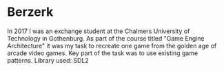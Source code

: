 # Berzerk

In 2017 I was an exchange student at the Chalmers University of Technology in Gothenburg. As part of the course titled "Game Engine Architecture" it was my task to recreate one game from the golden age of arcade video games. Key part of the task was to use existing game patterns.
Library used: SDL2



